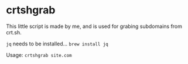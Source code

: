 # crtshgrab
This little script is made by me, and is used for grabing subdomains from crt.sh.

`jq` needs to be installed... `brew install jq`

Usage: `crtshgrab site.com`
